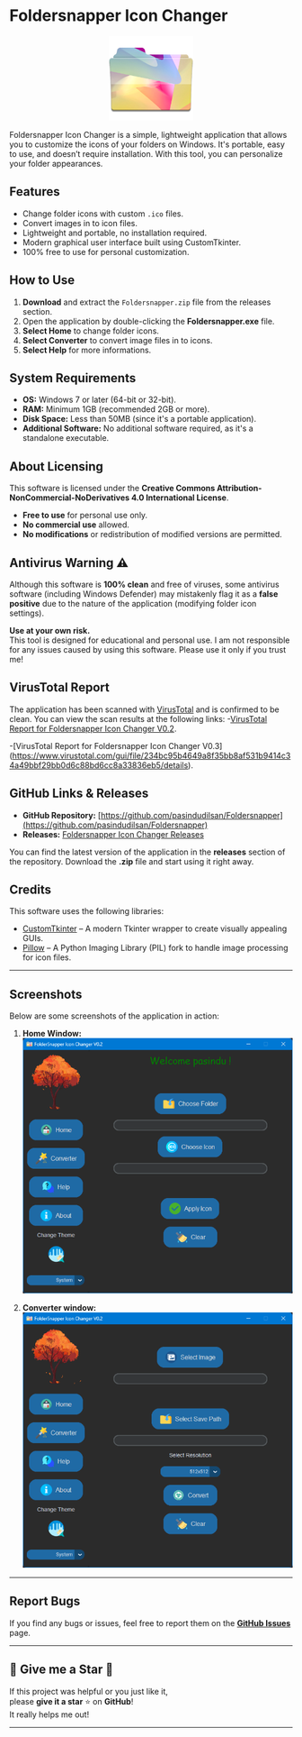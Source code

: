  
# Foldersnapper Icon Changer


<p align="center">
  <img src="https://github.com/pasindudilsan/Foldersnapper/blob/main/icon.png" width="150" alt="Folder Icon Changer">
</p>
   
Foldersnapper Icon Changer is a simple, lightweight application that allows you to customize the icons of your folders on Windows. It's portable, easy to use, and doesn’t require installation. With this tool, you can personalize your folder appearances.

## Features
- Change folder icons with custom `.ico` files.
- Convert images in to icon files.
- Lightweight and portable, no installation required.
- Modern graphical user interface built using CustomTkinter.
- 100% free to use for personal customization.

## How to Use
1. **Download** and extract the `Foldersnapper.zip` file from the releases section.
2. Open the application by double-clicking the **Foldersnapper.exe** file.
3. **Select Home** to change folder icons.
4. **Select Converter** to convert image files in to icons.
5. **Select Help** for more informations.

## System Requirements
- **OS:** Windows 7 or later (64-bit or 32-bit).
- **RAM:** Minimum 1GB (recommended 2GB or more).
- **Disk Space:** Less than 50MB (since it's a portable application).
- **Additional Software:** No additional software required, as it's a standalone executable.

## About Licensing
This software is licensed under the **Creative Commons Attribution-NonCommercial-NoDerivatives 4.0 International License**.

- **Free to use** for personal use only.
- **No commercial use** allowed.
- **No modifications** or redistribution of modified versions are permitted.

## Antivirus Warning ⚠️
Although this software is **100% clean** and free of viruses, some antivirus software (including Windows Defender) may mistakenly flag it as a **false positive** due to the nature of the application (modifying folder icon settings).

**Use at your own risk.**  
This tool is designed for educational and personal use. I am not responsible for any issues caused by using this software. Please use it only if you trust me!

## VirusTotal Report
The application has been scanned with [VirusTotal](https://www.virustotal.com/) and is confirmed to be clean. You can view the scan results at the following links:
-[VirusTotal Report for Foldersnapper Icon Changer V0.2](https://www.virustotal.com/gui/file/ea7d531168a711e94b3150630513dd9fb3d627f2fa7c96cf384599401a633f41/details).

-[VirusTotal Report for Foldersnapper Icon Changer V0.3]
(https://www.virustotal.com/gui/file/234bc95b4649a8f35bb8af531b9414c34a49bbf29bb0d6c88bd6cc8a33836eb5/details).

## GitHub Links & Releases
- **GitHub Repository:** [https://github.com/pasindudilsan/Foldersnapper](https://github.com/pasindudilsan/Foldersnapper)
- **Releases:** [Foldersnapper Icon Changer Releases](https://github.com/pasindudilsan/Foldersnapper/releases/)

You can find the latest version of the application in the **releases** section of the repository. Download the **.zip** file and start using it right away.

## Credits
This software uses the following libraries:
- [CustomTkinter](https://github.com/TomSchimansky/CustomTkinter) – A modern Tkinter wrapper to create visually appealing GUIs.
- [Pillow](https://pillow.readthedocs.io/en/stable/) – A Python Imaging Library (PIL) fork to handle image processing for icon files.

---

## Screenshots
Below are some screenshots of the application in action:

1. **Home Window:**
   ![Home Window](https://github.com/pasindudilsan/Foldersnapper/blob/main/screenshots/screenshot1.png)

2. **Converter window:**
   ![Converter Window](https://github.com/pasindudilsan/Foldersnapper/blob/main/screenshots/screenshot2.png)


---

## Report Bugs
If you find any bugs or issues, feel free to report them on the **[GitHub Issues](https://github.com/pasindudilsan/Foldersnapper/issues)** page.

---
## 🌟 Give me a Star 🥰
If this project was helpful or you just like it,  
please **give it a star** ⭐ on **GitHub**!  
It really helps me out!

---
